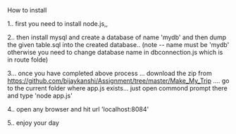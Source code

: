How to install

1.. first you need to install node.js,,


2.. then install mysql and create a database of name 'mydb' and then dump the given table.sql into the created
	database.. (note -- name must be 'mydb' otherwise you need to change database name in dbconnection.js which is
	in route folde) 

3... once you have completed above process ... download the zip from https://github.com/bijaykanshi/Assignment/tree/master/Make_My_Trip  .... go to the current folder where app.js exists...
	just open commond prompt there and type  'node app.js'

4.. open any browser and hit url 'localhost:8084'

5.. enjoy your day